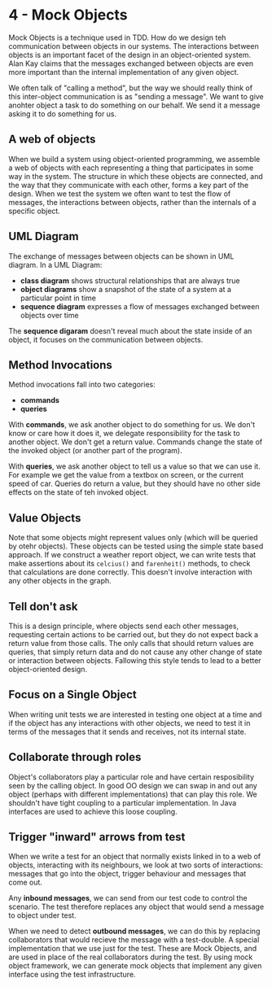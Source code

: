 # 4 - Mock Objects

Mock Objects is a technique used in TDD. How do we design teh communication between objects in our systems. The interactions between objects is an important facet of the design in an object-oriented system. Alan Kay claims that the messages exchanged between objects are even more important than the internal implementation of any given object.

We often talk of "calling a method", but the way we should really think of this inter-object communication is as "sending a message". We want to give anohter object a task to do something on our behalf. We send it a message asking it to do something for us.

## A web of objects

When we build a system using object-oriented programming, we assemble a web of objects with each representing a thing that participates in some way in the system. The structure in which these objects are connected, and the way that they communicate with each other, forms a key part of the design. When we test the system we often want to test the flow of messages, the interactions between objects, rather than the internals of a specific object.

## UML Diagram

The exchange of messages between objects can be shown in UML diagram. In a UML Diagram:

- **class diagram** shows structural relationships that are always true
- **object diagrams** show a snapshot of the state of a system at a particular point in time
- **sequence diagram** expresses a flow of messages exchanged between objects over time

The **sequence digaram** doesn't reveal much about the state inside of an object, it focuses on the communication between objects.

## Method Invocations

Method invocations fall into two categories:

- **commands**
- **queries**

With **commands**, we ask another object to do something for us. We don't know or care how it does it, we delegate responsibility for the task to another object. We don't get a return value. Commands change the state of the invoked object (or another part of the program).

With **queries**, we ask another object to tell us a value so that we can use it. For example we get the value from a textbox on screen, or the current speed of car. Queries do return a value, but they should have no other side effects on the state of teh invoked object.

## Value Objects

Note that some objects might represent values only (which will be queried by otehr objects). These objects can be tested using the simple state based approach. If we construct a weather report object, we can write tests that make assertions about its `celcius()` and `farenheit()` methods, to check that calculations are done correctly. This doesn't involve interaction with any other objects in the graph.

## Tell don't ask

This is a design principle, where objects send each other messages, requesting certain actions to be carried out, but they do not expect back a return value from those calls. The only calls that should return values are queries, that simply return data and do not cause any other change of state or interaction between objects. Fallowing this style tends to lead to a better object-oriented design.

## Focus on a Single Object

When writing unit tests we are interested in testing one object at a time and if the object has any interactions with other objects, we need to test it in terms of the messages that it sends and receives, not its internal state.

## Collaborate through roles

Object's collaborators play a particular role and have certain resposibility seen by the calling object. In good OO design we can swap in and out any object (perhaps with different implementations) that can play this role. We shouldn't have tight coupling to a particular implementation. In Java interfaces are used to achieve this loose coupling.

## Trigger "inward" arrows from test

When we write a test for an object that normally exists linked in to a web of objects, interacting with its neighbours, we look at two sorts of interactions: messages that go into the object, trigger behaviour and messages that come out.

Any **inbound messages**, we can send from our test code to control the scenario. The test therefore replaces any object that would send a message to object under test.

When we need to detect **outbound messages**, we can do this by replacing collaborators that would recieve the message with a test-double. A special implementation that we use just for the test. These are Mock Objects, and are used in place of the real collaborators during the test. By using mock object framework, we can generate mock objects that implement any given interface using the test infrastructure.
